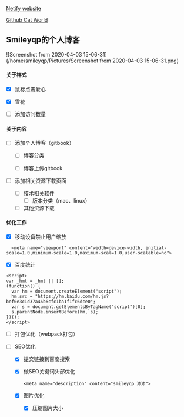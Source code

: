 [Netify website](https://smileyqp.netlify.com/)

[Github Cat World](https://smileyqp.github.io/)

## Smileyqp的个人博客

![Screenshot from 2020-04-03 15-06-31](/home/smileyqp/Pictures/Screenshot from 2020-04-03 15-06-31.png)

#### 关于样式

- [x] 鼠标点击爱心
- [x] 雪花
- [ ] 添加访问数量



#### 关于内容

- [ ] 添加个人博客（gitbook）

  - [ ] 博客分类

  - [ ] 博客上传gitbook

    

- [ ] 添加相关资源下载页面
  - [ ] 技术相关软件
    - [ ] 版本分类（mac、linux）
  - [ ] 其他资源下载

#### 优化工作

- [x] 移动设备禁止用户缩放

```shell
  <meta name="viewport" content="width=device-width, initial-scale=1.0,minimum-scale=1.0,maximum-scal=1.0,user-scalable=no">
```

- [x] 百度统计

```shell
<script>
var _hmt = _hmt || [];
(function() {
  var hm = document.createElement("script");
  hm.src = "https://hm.baidu.com/hm.js?bef0e3c1d37a46b6cfc1ba1f1fc6dce0";
  var s = document.getElementsByTagName("script")[0]; 
  s.parentNode.insertBefore(hm, s);
})();
</script>
```

- [ ] 打包优化（webpack打包）

- [ ] SEO优化

  - [x] 提交链接到百度搜索

  - [x] 做SEO关键词头部优化

    ```shell
    <meta name="description" content="smileyqp 沛沛">
    ```

  - [x] 图片优化

    - [x] 压缩图片大小

    